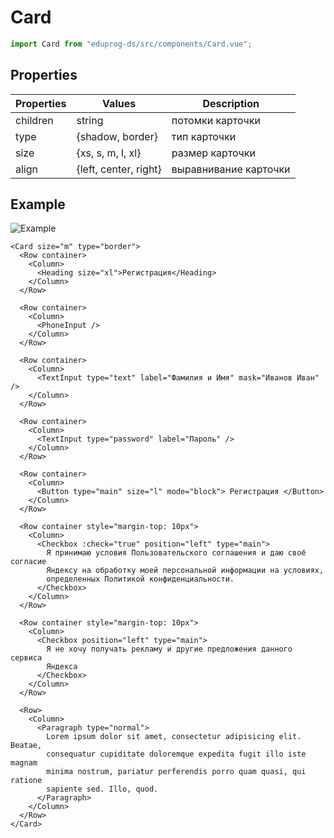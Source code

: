 # Card

```js
import Card from "eduprog-ds/src/components/Card.vue";
```

## Properties

| Properties | Values                | Description           |
| ---------- | --------------------- | --------------------- |
| children   | string                | потомки карточки      |
| type       | {shadow, border}      | тип карточки          |
| size       | {xs, s, m, l, xl}     | размер карточки       |
| align      | {left, center, right} | выравнивание карточки |

## Example

![Example](https://i.imgur.com/Px9Zvf4.png)

```vue
<Card size="m" type="border">
  <Row container>
    <Column>
      <Heading size="xl">Регистрация</Heading>
    </Column>
  </Row>

  <Row container>
    <Column>
      <PhoneInput />
    </Column>
  </Row>

  <Row container>
    <Column>
      <TextInput type="text" label="Фамилия и Имя" mask="Иванов Иван" />
    </Column>
  </Row>

  <Row container>
    <Column>
      <TextInput type="password" label="Пароль" />
    </Column>
  </Row>

  <Row container>
    <Column>
      <Button type="main" size="l" mode="block"> Регистрация </Button>
    </Column>
  </Row>

  <Row container style="margin-top: 10px">
    <Column>
      <Checkbox :check="true" position="left" type="main">
        Я принимаю условия Пользовательского соглашения и даю своё согласие
        Яндексу на обработку моей персональной информации на условиях,
        определенных Политикой конфиденциальности.
      </Checkbox>
    </Column>
  </Row>

  <Row container style="margin-top: 10px">
    <Column>
      <Checkbox position="left" type="main">
        Я не хочу получать рекламу и другие предложения данного сервиса
        Яндекса
      </Checkbox>
    </Column>
  </Row>

  <Row>
    <Column>
      <Paragraph type="normal">
        Lorem ipsum dolor sit amet, consectetur adipisicing elit. Beatae,
        consequatur cupiditate doloremque expedita fugit illo iste magnam
        minima nostrum, pariatur perferendis porro quam quasi, qui ratione
        sapiente sed. Illo, quod.
      </Paragraph>
    </Column>
  </Row>
</Card>
```